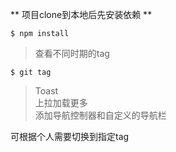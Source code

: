   
 ** 项目clone到本地后先安装依赖 **

	$ npm install


> 查看不同时期的tag

	$ git tag

> Toast  
> 上拉加载更多  
> 添加导航控制器和自定义的导航栏   

可根据个人需要切换到指定tag
